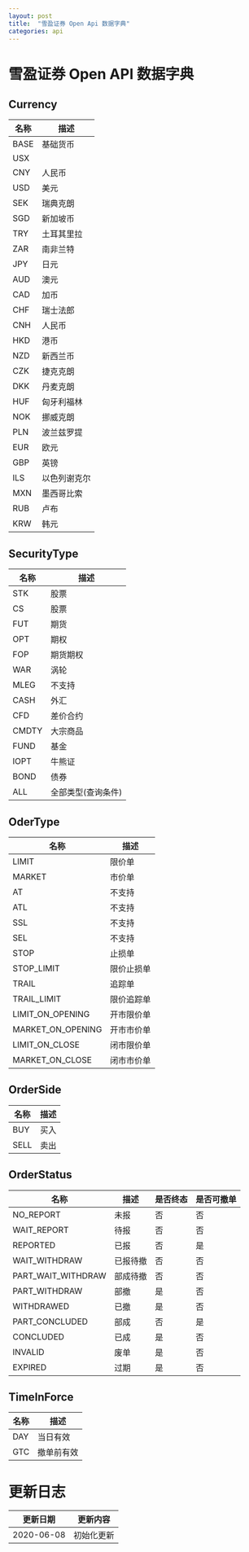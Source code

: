 ```yaml
---
layout: post
title:  "雪盈证券 Open Api 数据字典"
categories: api
---
```


# 雪盈证券 Open API 数据字典

## Currency

| 名称 | 描述         |
| ---- | ------------ |
| BASE | 基础货币     |
| USX  |              |
| CNY  | 人民币       |
| USD  | 美元         |
| SEK  | 瑞典克朗     |
| SGD  | 新加坡币     |
| TRY  | 土耳其里拉   |
| ZAR  | 南非兰特     |
| JPY  | 日元         |
| AUD  | 澳元         |
| CAD  | 加币         |
| CHF  | 瑞士法郎     |
| CNH  | 人民币       |
| HKD  | 港币         |
| NZD  | 新西兰币     |
| CZK  | 捷克克朗     |
| DKK  | 丹麦克朗     |
| HUF  | 匈牙利福林   |
| NOK  | 挪威克朗     |
| PLN  | 波兰兹罗提   |
| EUR  | 欧元         |
| GBP  | 英镑         |
| ILS  | 以色列谢克尔 |
| MXN  | 墨西哥比索   |
| RUB  | 卢布         |
| KRW  | 韩元         |

## SecurityType

| 名称  | 描述               |
| ----- | ------------------ |
| STK   | 股票               |
| CS    | 股票               |
| FUT   | 期货               |
| OPT   | 期权               |
| FOP   | 期货期权           |
| WAR   | 涡轮               |
| MLEG  | 不支持             |
| CASH  | 外汇               |
| CFD   | 差价合约           |
| CMDTY | 大宗商品           |
| FUND  | 基金               |
| IOPT  | 牛熊证             |
| BOND  | 债券               |
| ALL   | 全部类型(查询条件) |

## OderType

| 名称              | 描述       |
| ----------------- | ---------- |
| LIMIT             | 限价单     |
| MARKET            | 市价单     |
| AT                | 不支持     |
| ATL               | 不支持     |
| SSL               | 不支持     |
| SEL               | 不支持     |
| STOP              | 止损单     |
| STOP_LIMIT        | 限价止损单 |
| TRAIL             | 追踪单     |
| TRAIL_LIMIT       | 限价追踪单 |
| LIMIT_ON_OPENING  | 开市限价单 |
| MARKET_ON_OPENING | 开市市价单 |
| LIMIT_ON_CLOSE    | 闭市限价单 |
| MARKET_ON_CLOSE   | 闭市市价单 |

## OrderSide

| 名称 | 描述 |
| ---- | ---- |
| BUY  | 买入 |
| SELL | 卖出 |

## OrderStatus

| 名称               | 描述     |是否终态|是否可撤单|
| ------------------ | -------- |--------|----------|
| NO_REPORT          | 未报     | 否     | 否       |
| WAIT_REPORT        | 待报     | 否     | 否       |
| REPORTED           | 已报     | 否     | 是       |
| WAIT_WITHDRAW      | 已报待撤 | 否     | 否       |
| PART_WAIT_WITHDRAW | 部成待撤 | 否     | 否       |
| PART_WITHDRAW      | 部撤     | 是     | 否       |
| WITHDRAWED         | 已撤     | 是     | 否       |
| PART_CONCLUDED     | 部成     | 否     | 是       |
| CONCLUDED          | 已成     | 是     | 否       |
| INVALID            | 废单     | 是     | 否       |
| EXPIRED            | 过期     | 是     | 否       |

## TimeInForce

| 名称 | 描述       |
| ---- | ---------- |
| DAY  | 当日有效   |
| GTC  | 撤单前有效 |

# 更新日志

| 更新日期   | 更新内容                         |
| ---------- | -------------------------------- |
| 2020-06-08 | 初始化更新                       |
